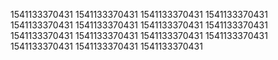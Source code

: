 1541133370431
1541133370431
1541133370431
1541133370431
1541133370431
1541133370431
1541133370431
1541133370431
1541133370431
1541133370431
1541133370431
1541133370431
1541133370431
1541133370431
1541133370431